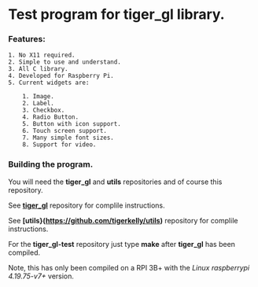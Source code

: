 
# Test program for **tiger_gl** library.

### Features:

	1. No X11 required.
	2. Simple to use and understand.
	3. All C library.
	4. Developed for Raspberry Pi.
	5. Current widgets are:

		1. Image.
		2. Label.
		3. Checkbox.
		4. Radio Button.
		5. Button with icon support.
		6. Touch screen support.
		7. Many simple font sizes.
		8. Support for video.

### Building the program.

You will need the **tiger_gl** and **utils** repositories and of course this repository.

See **[tiger_gl](https://github.com/tigerkelly/tiger_gl)** repository for complile instructions.

See **[utils}(https://github.com/tigerkelly/utils)** repository for complile instructions.

For the **tiger_gl-test** repository just type **make** after **tiger_gl** has been compiled.

Note, this has only been compiled on a RPI 3B+ with the *Linux raspberrypi 4.19.75-v7+* version.
